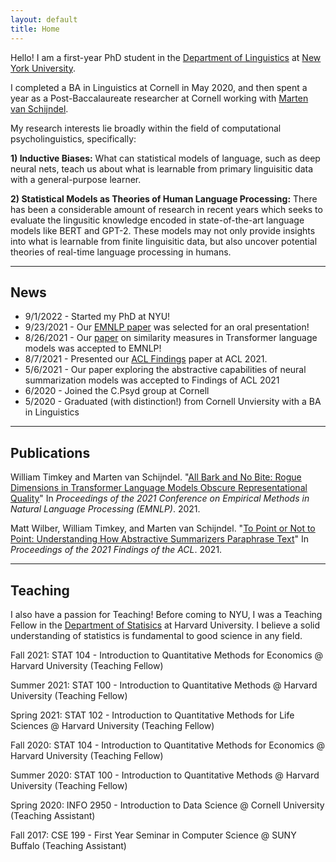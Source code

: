 ```yaml
---
layout: default
title: Home
---
```


Hello! I am a first-year PhD student in the [Department of Linguistics](https://linguistics.as.nyu.edu/) at [New York University](https://nyu.edu/). 

I completed a BA in Linguistics at Cornell in May 2020, and then spent a year as a Post-Baccalaureate researcher at Cornell working with [Marten van Schijndel](https://vansky.github.io/).

My research interests lie broadly within the field of computational psycholinguistics, specifically:

**1) Inductive Biases:** What can statistical models of language, such as deep neural nets, teach us about what is learnable from primary linguisitic data with a general-purpose learner.

**2) Statistical Models as Theories of Human Language Processing:** There has been a considerable amount of research in recent years which seeks to evaluate the lingusitic knowledge encoded in state-of-the-art language models like BERT and GPT-2. These models may not only provide insights into what is learnable from finite linguisitic data, but also uncover potential theories of real-time language processing in humans.

---

## News

- 9/1/2022 - Started my PhD at NYU! 
- 9/23/2021 - Our [EMNLP paper](https://aclanthology.org/2021.emnlp-main.372/) was selected for an oral presentation!
- 8/26/2021 - Our [paper](https://aclanthology.org/2021.emnlp-main.372/) on similarity measures in Transformer language models was accepted to EMNLP!
- 8/7/2021 -  Presented our [ACL Findings](https://aclanthology.org/2021.findings-acl.298/) paper at ACL 2021.
- 5/6/2021 -  Our paper exploring the abstractive capabilities of neural summarization models was accepted to Findings of ACL 2021
- 6/2020 -    Joined the C.Psyd group at Cornell
- 5/2020 -    Graduated (with distinction!) from Cornell Unviersity with a BA in Linguistics

---

## Publications
William Timkey and Marten van Schijndel. "[All Bark and No Bite: Rogue Dimensions in Transformer Language Models Obscure Representational Quality](https://aclanthology.org/2021.emnlp-main.372/)" In <i>Proceedings of the 2021 Conference on Empirical Methods in Natural Language Processing (EMNLP)</i>. 2021.

Matt Wilber, William Timkey, and Marten van Schijndel. "[To Point or Not to Point: Understanding How Abstractive Summarizers Paraphrase Text](https://aclanthology.org/2021.findings-acl.298/)" In <i>Proceedings of the 2021 Findings of the ACL</i>. 2021.

---
  
## Teaching

I also have a passion for Teaching! Before coming to NYU, I was a Teaching Fellow in the [Department of Statisics](https://statistics.fas.harvard.edu/) at Harvard University. I believe a solid understanding of statistics is fundamental to good science in any field.


Fall 2021:    STAT 104 - Introduction to Quantitative Methods for Economics @ Harvard University (Teaching Fellow)

Summer 2021:  STAT 100 - Introduction to Quantitative Methods @ Harvard University (Teaching Fellow)

Spring 2021:  STAT 102 - Introduction to Quantitative Methods for Life Sciences @ Harvard University (Teaching Fellow)

Fall 2020:    STAT 104 - Introduction to Quantitative Methods for Economics @ Harvard University (Teaching Fellow)

Summer 2020:  STAT 100 - Introduction to Quantitative Methods @ Harvard University (Teaching Fellow)

Spring 2020:  INFO 2950 - Introduction to Data Science @ Cornell University (Teaching Assistant)

Fall 2017:    CSE 199 - First Year Seminar in Computer Science @ SUNY Buffalo (Teaching Assistant)

